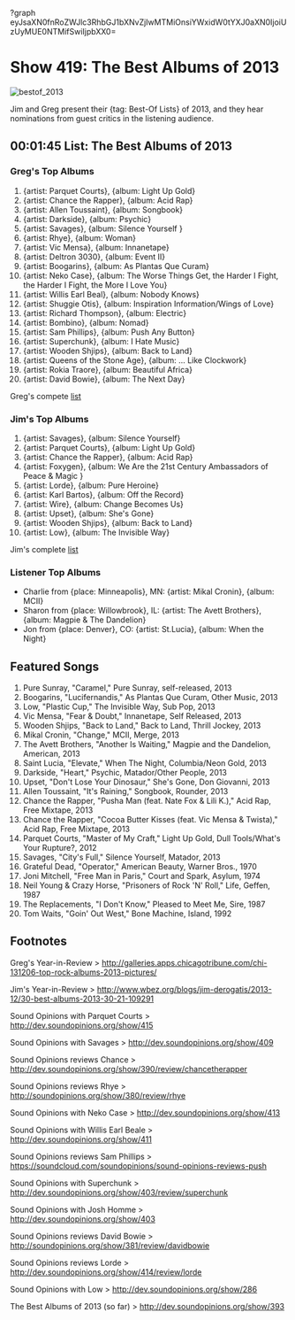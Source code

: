 ?graph eyJsaXN0fnRoZWJlc3RhbGJ1bXNvZjIwMTMiOnsiYWxidW0tYXJ0aXN0IjoiUzUyMUE0NTMifSwiIjpbXX0=

# Show 419: The Best Albums of 2013

![bestof_2013](http://static.soundopinions.org/images/2013/bestof_2013.jpg)

Jim and Greg present their {tag: Best-Of Lists} of 2013, and they hear nominations from guest critics in the listening audience.

## 00:01:45 List: The Best Albums of 2013

### Greg's Top Albums
1. {artist: Parquet Courts}, {album: Light Up Gold} 
2. {artist: Chance the Rapper}, {album: Acid Rap}
3. {artist: Allen Toussaint}, {album: Songbook} 
4. {artist: Darkside}, {album: Psychic} 
5. {artist: Savages}, {album: Silence Yourself }
6. {artist: Rhye}, {album: Woman}
7. {artist: Vic Mensa}, {album: Innanetape}
8. {artist: Deltron 3030}, {album: Event II}
9. {artist: Boogarins}, {album: As Plantas Que Curam}
10. {artist: Neko Case}, {album: The Worse Things Get, the Harder I Fight, the Harder I Fight, the More I Love You}
11. {artist: Willis Earl Beal}, {album: Nobody Knows} 
12. {artist: Shuggie Otis}, {album: Inspiration Information/Wings of Love}
13. {artist: Richard Thompson}, {album: Electric}
14. {artist: Bombino}, {album: Nomad} 
15. {artist: Sam Phillips}, {album: Push Any Button}
16. {artist: Superchunk}, {album: I Hate Music} 
17. {artist: Wooden Shjips}, {album: Back to Land} 
18. {artist: Queens of the Stone Age}, {album: … Like Clockwork}
19. {artist: Rokia Traore}, {album: Beautiful Africa}
20. {artist: David Bowie}, {album: The Next Day} 

Greg's compete [list](http://tinyurl.com/l5kdyae)

### Jim's Top Albums
1. {artist: Savages}, {album: Silence Yourself} 
2. {artist: Parquet Courts}, {album: Light Up Gold} 
3. {artist: Chance the Rapper}, {album: Acid Rap}
4. {artist: Foxygen}, {album: We Are the 21st Century Ambassadors of Peace & Magic }
5. {artist: Lorde}, {album: Pure Heroine} 
6. {artist: Karl Bartos}, {album: Off the Record} 
7. {artist: Wire}, {album: Change Becomes Us} 
8. {artist: Upset}, {album: She's Gone} 
9. {artist: Wooden Shjips}, {album: Back to Land} 
10. {artist: Low}, {album: The Invisible Way} 

Jim's complete [list](http://www.wbez.org/blogs/jim-derogatis/2013-12/30-best-albums-2013-30-21-109291 )

### Listener Top Albums
- Charlie from {place: Minneapolis}, MN: {artist: Mikal Cronin}, {album: MCII}
- Sharon from {place: Willowbrook}, IL: {artist: The Avett Brothers}, {album: Magpie & The Dandelion}
- Jon from {place: Denver}, CO: {artist: St.Lucia}, {album: When the Night}

## Featured Songs
1. Pure Sunray, "Caramel," Pure Sunray, self-released, 2013
1. Boogarins, "Lucifernandis," As Plantas Que Curam, Other Music, 2013
1. Low, "Plastic Cup," The Invisible Way, Sub Pop, 2013
1. Vic Mensa, "Fear & Doubt," Innanetape, Self Released, 2013
1. Wooden Shjips, "Back to Land," Back to Land, Thrill Jockey, 2013
1. Mikal Cronin, "Change," MCII, Merge, 2013
1. The Avett Brothers, "Another Is Waiting," Magpie and the Dandelion, American, 2013
1. Saint Lucia, "Elevate," When The Night, Columbia/Neon Gold, 2013
1. Darkside, "Heart," Psychic, Matador/Other People, 2013
1. Upset, "Don't Lose Your Dinosaur," She's Gone, Don Giovanni, 2013
1. Allen Toussaint, "It's Raining," Songbook, Rounder, 2013
1. Chance the Rapper, "Pusha Man (feat. Nate Fox & Lili K.)," Acid Rap, Free Mixtape, 2013
1. Chance the Rapper, "Cocoa Butter Kisses (feat. Vic Mensa & Twista)," Acid Rap, Free Mixtape, 2013
1. Parquet Courts, "Master of My Craft," Light Up Gold, Dull Tools/What's Your Rupture?, 2012
1. Savages, "City's Full," Silence Yourself, Matador, 2013
1. Grateful Dead, "Operator," American Beauty, Warner Bros., 1970
1. Joni Mitchell, "Free Man in Paris," Court and Spark, Asylum, 1974
1. Neil Young & Crazy Horse, "Prisoners of Rock 'N' Roll," Life, Geffen, 1987
1. The Replacements, "I Don't Know," Pleased to Meet Me, Sire, 1987
1. Tom Waits, "Goin' Out West," Bone Machine, Island, 1992

## Footnotes

Greg's Year-in-Review > http://galleries.apps.chicagotribune.com/chi-131206-top-rock-albums-2013-pictures/

Jim's Year-in-Review > http://www.wbez.org/blogs/jim-derogatis/2013-12/30-best-albums-2013-30-21-109291 

Sound Opinions with Parquet Courts > http://dev.soundopinions.org/show/415 

Sound Opinions with Savages > http://dev.soundopinions.org/show/409 

Sound Opinions reviews Chance > http://dev.soundopinions.org/show/390/review/chancetherapper

Sound Opinions reviews Rhye > http://soundopinions.org/show/380/review/rhye

Sound Opinions with Neko Case > http://dev.soundopinions.org/show/413 

Sound Opinions with Willis Earl Beale > http://dev.soundopinions.org/show/411 

Sound Opinions reviews Sam Phillips > https://soundcloud.com/soundopinions/sound-opinions-reviews-push 

Sound Opinions with Superchunk > http://dev.soundopinions.org/show/403/review/superchunk

Sound Opinions with Josh Homme > http://dev.soundopinions.org/show/403 

Sound Opinions reviews David Bowie > http://soundopinions.org/show/381/review/davidbowie

Sound Opinions reviews Lorde > http://dev.soundopinions.org/show/414/review/lorde

Sound Opinions with Low > http://dev.soundopinions.org/show/286 

The Best Albums of 2013 (so far) > http://dev.soundopinions.org/show/393 
